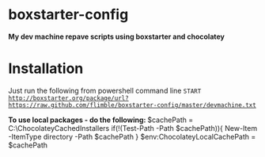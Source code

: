# boxstarter-config

<b>My dev machine repave scripts using boxstarter and chocolatey</b>

# Installation
Just run the following from powershell command line
<code>START http://boxstarter.org/package/url?https://raw.github.com/flimble/boxstarter-config/master/devmachine.txt</code>

<b>To use local packages - do the following: </b>
$cachePath = C:\ChocolateyCachedInstallers
if(!(Test-Path -Path $cachePath)){
   New-Item -ItemType directory -Path $cachePath
}
$env:ChocolateyLocalCachePath = $cachePath
